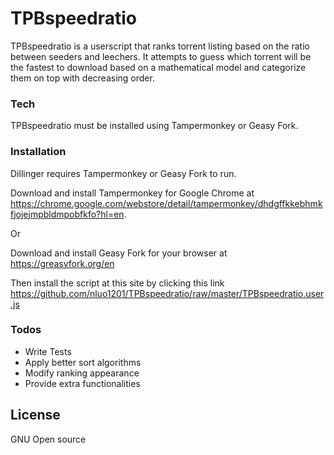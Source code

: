 
# TPBspeedratio

TPBspeedratio is a userscript that ranks torrent listing based on the ratio between seeders and leechers. It attempts to guess which torrent will be the fastest to download based on a mathematical model and categorize them on top with decreasing order.

### Tech

TPBspeedratio must be installed using Tampermonkey or Geasy Fork.

### Installation

Dillinger requires Tampermonkey or Geasy Fork to run.

Download and install Tampermonkey for Google Chrome at https://chrome.google.com/webstore/detail/tampermonkey/dhdgffkkebhmkfjojejmpbldmpobfkfo?hl=en.

Or

Download and install Geasy Fork for your browser at https://greasyfork.org/en

Then install the script at this site by clicking this link https://github.com/nluo1201/TPBspeedratio/raw/master/TPBspeedratio.user.js

### Todos

 - Write Tests
 - Apply better sort algorithms
 - Modify ranking appearance
 - Provide extra functionalities

License
----

GNU Open source

